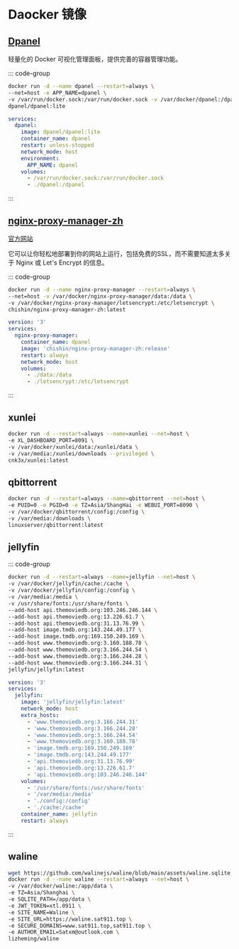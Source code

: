 # Daocker 镜像

## [Dpanel](https://dpanel.cc/#/zh-cn/install/docker)

轻量化的 Docker 可视化管理面板，提供完善的容器管理功能。

::: code-group

```bash [Docker Run]
docker run -d --name dpanel --restart=always \
--net=host -e APP_NAME=dpanel \
-v /var/run/docker.sock:/var/run/docker.sock -v /var/docker/dpanel:/dpanel \
dpanel/dpanel:lite
```

```yml [Compose]
services:
  dpanel:
    image: dpanel/dpanel:lite
    container_name: dpanel
    restart: unless-stopped
    network_mode: host
    environment:
      APP_NAME: dpanel
    volumes:
      - /var/run/docker.sock:/var/run/docker.sock
      - ./dpanel:/dpanel
```

:::

## [nginx-proxy-manager-zh](https://github.com/xiaoxinpro/nginx-proxy-manager-zh)

[官方网站](https://nginxproxymanager.com/)

它可以让你轻松地部署到你的网站上运行，包括免费的SSL，而不需要知道太多关于 Nginx 或 Let's Encrypt 的信息。


::: code-group

```bash [Docker Run]
docker run -d --name nginx-proxy-manager --restart=always \
--net=host -v /var/docker/nginx-proxy-manager/data:/data \
-v /var/docker/nginx-proxy-manager/letsencrypt:/etc/letsencrypt \
chishin/nginx-proxy-manager-zh:latest
```

```yml [Compose]
version: '3'
services:
  nginx-proxy-manager:
    container_name: dpanel
    image: 'chishin/nginx-proxy-manager-zh:release'
    restart: always
    network_mode: host
    volumes:
      - ./data:/data
      - ./letsencrypt:/etc/letsencrypt
```

::: 

## xunlei

```bash
docker run -d --restart=always --name=xunlei --net=host \
-e XL_DASHBOARD_PORT=8091 \
-v /var/docker/xunlei/data:/xunlei/data \
-v /var/media:/xunlei/downloads --privileged \
cnk3x/xunlei:latest
```

## qbittorrent

```bash
docker run -d --restart=always --name=qbittorrent --net=host \
-e PUID=0 -e PGID=0 -e TZ=Asia/ShangHai -e WEBUI_PORT=8090 \
-v /var/docker/qbittorrent/config:/config \
-v /var/media:/downloads \
linuxserver/qbittorrent:latest
```

## jellyfin

::: code-group

```bash [Docker Run]
docker run -d --restart=always --name=jellyfin --net=host \
-v /var/docker/jellyfin/cache:/cache \
-v /var/docker/jellyfin/config:/config \
-v /var/media:/media \
-v /usr/share/fonts:/usr/share/fonts \
--add-host api.themoviedb.org:103.246.246.144 \
--add-host api.themoviedb.org:13.226.61.7 \
--add-host api.themoviedb.org:31.13.76.99 \
--add-host image.tmdb.org:143.244.49.177 \
--add-host image.tmdb.org:169.150.249.169 \
--add-host www.themoviedb.org:3.160.188.78 \
--add-host www.themoviedb.org:3.166.244.54 \
--add-host www.themoviedb.org:3.166.244.28 \
--add-host www.themoviedb.org:3.166.244.31 \
jellyfin/jellyfin:latest
```


```yml [Compose]
version: '3'
services:
  jellyfin:
    image: 'jellyfin/jellyfin:latest'
    network_mode: host
    extra_hosts:
      - 'www.themoviedb.org:3.166.244.31'
      - 'www.themoviedb.org:3.166.244.28'
      - 'www.themoviedb.org:3.166.244.54'
      - 'www.themoviedb.org:3.160.188.78'
      - 'image.tmdb.org:169.150.249.169'
      - 'image.tmdb.org:143.244.49.177'
      - 'api.themoviedb.org:31.13.76.99'
      - 'api.themoviedb.org:13.226.61.7'
      - 'api.themoviedb.org:103.246.246.144'
    volumes:
      - '/usr/share/fonts:/usr/share/fonts'
      - '/var/media:/media'
      - './config:/config'
      - './cache:/cache'
    container_name: jellyfin
    restart: always
```
:::

## waline

```bash
wget https://github.com/walinejs/waline/blob/main/assets/waline.sqlite
docker run -d --name waline --restart=always --net=host \
-v /var/docker/waline:/app/data \
-e TZ=Asia/Shanghai \
-e SQLITE_PATH=/app/data \
-e JWT_TOKEN=xtl.0911 \
-e SITE_NAME=Waline \
-e SITE_URL=https://waline.sat911.top \
-e SECURE_DOMAINS=www.sat911.top,sat911.top \
-e AUTHOR_EMAIL=Satxm@outlook.com \
lizheming/waline
```
